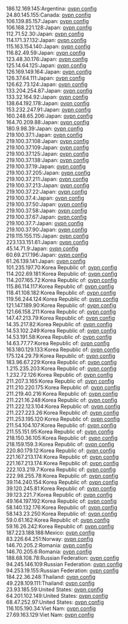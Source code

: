 186.12.169.145:Argentina: [ovpn config](vpn/186_12_169_145.ovpn)  
24.80.145.155:Canada: [ovpn config](vpn/24_80_145_155.ovpn)  
106.139.85.157:Japan: [ovpn config](vpn/106_139_85_157.ovpn)  
106.168.221.128:Japan: [ovpn config](vpn/106_168_221_128.ovpn)  
112.71.52.30:Japan: [ovpn config](vpn/112_71_52_30.ovpn)  
114.171.37.132:Japan: [ovpn config](vpn/114_171_37_132.ovpn)  
115.163.154.140:Japan: [ovpn config](vpn/115_163_154_140.ovpn)  
116.82.49.59:Japan: [ovpn config](vpn/116_82_49_59.ovpn)  
123.48.30.176:Japan: [ovpn config](vpn/123_48_30_176.ovpn)  
125.14.64.125:Japan: [ovpn config](vpn/125_14_64_125.ovpn)  
126.169.149.164:Japan: [ovpn config](vpn/126_169_149_164.ovpn)  
126.37.64.111:Japan: [ovpn config](vpn/126_37_64_111.ovpn)  
126.62.73.124:Japan: [ovpn config](vpn/126_62_73_124.ovpn)  
133.204.254.87:Japan: [ovpn config](vpn/133_204_254_87.ovpn)  
133.32.164.92:Japan: [ovpn config](vpn/133_32_164_92.ovpn)  
138.64.192.178:Japan: [ovpn config](vpn/138_64_192_178.ovpn)  
153.232.247.91:Japan: [ovpn config](vpn/153_232_247_91.ovpn)  
160.248.65.206:Japan: [ovpn config](vpn/160_248_65_206.ovpn)  
164.70.209.88:Japan: [ovpn config](vpn/164_70_209_88.ovpn)  
180.9.98.39:Japan: [ovpn config](vpn/180_9_98_39.ovpn)  
219.100.37.1:Japan: [ovpn config](vpn/219_100_37_1.ovpn)  
219.100.37.108:Japan: [ovpn config](vpn/219_100_37_108.ovpn)  
219.100.37.109:Japan: [ovpn config](vpn/219_100_37_109.ovpn)  
219.100.37.125:Japan: [ovpn config](vpn/219_100_37_125.ovpn)  
219.100.37.138:Japan: [ovpn config](vpn/219_100_37_138.ovpn)  
219.100.37.19:Japan: [ovpn config](vpn/219_100_37_19.ovpn)  
219.100.37.205:Japan: [ovpn config](vpn/219_100_37_205.ovpn)  
219.100.37.211:Japan: [ovpn config](vpn/219_100_37_211.ovpn)  
219.100.37.213:Japan: [ovpn config](vpn/219_100_37_213.ovpn)  
219.100.37.22:Japan: [ovpn config](vpn/219_100_37_22.ovpn)  
219.100.37.4:Japan: [ovpn config](vpn/219_100_37_4.ovpn)  
219.100.37.50:Japan: [ovpn config](vpn/219_100_37_50.ovpn)  
219.100.37.58:Japan: [ovpn config](vpn/219_100_37_58.ovpn)  
219.100.37.67:Japan: [ovpn config](vpn/219_100_37_67.ovpn)  
219.100.37.7:Japan: [ovpn config](vpn/219_100_37_7.ovpn)  
219.100.37.90:Japan: [ovpn config](vpn/219_100_37_90.ovpn)  
219.115.155.115:Japan: [ovpn config](vpn/219_115_155_115.ovpn)  
223.133.151.61:Japan: [ovpn config](vpn/223_133_151_61.ovpn)  
45.14.71.9:Japan: [ovpn config](vpn/45_14_71_9.ovpn)  
60.69.217.196:Japan: [ovpn config](vpn/60_69_217_196.ovpn)  
61.26.139.141:Japan: [ovpn config](vpn/61_26_139_141.ovpn)  
101.235.197.70:Korea Republic of: [ovpn config](vpn/101_235_197_70.ovpn)  
114.202.69.181:Korea Republic of: [ovpn config](vpn/114_202_69_181.ovpn)  
114.207.165.72:Korea Republic of: [ovpn config](vpn/114_207_165_72.ovpn)  
115.86.114.117:Korea Republic of: [ovpn config](vpn/115_86_114_117.ovpn)  
118.41.108.182:Korea Republic of: [ovpn config](vpn/118_41_108_182.ovpn)  
119.56.244.124:Korea Republic of: [ovpn config](vpn/119_56_244_124.ovpn)  
121.147.189.90:Korea Republic of: [ovpn config](vpn/121_147_189_90.ovpn)  
121.66.158.211:Korea Republic of: [ovpn config](vpn/121_66_158_211.ovpn)  
147.47.213.79:Korea Republic of: [ovpn config](vpn/147_47_213_79.ovpn)  
14.35.217.82:Korea Republic of: [ovpn config](vpn/14_35_217_82.ovpn)  
14.53.102.249:Korea Republic of: [ovpn config](vpn/14_53_102_249.ovpn)  
14.53.191.58:Korea Republic of: [ovpn config](vpn/14_53_191_58.ovpn)  
14.63.77.77:Korea Republic of: [ovpn config](vpn/14_63_77_77.ovpn)  
163.180.129.133:Korea Republic of: [ovpn config](vpn/163_180_129_133.ovpn)  
175.124.29.79:Korea Republic of: [ovpn config](vpn/175_124_29_79.ovpn)  
183.96.67.229:Korea Republic of: [ovpn config](vpn/183_96_67_229.ovpn)  
1.215.235.203:Korea Republic of: [ovpn config](vpn/1_215_235_203.ovpn)  
1.232.72.126:Korea Republic of: [ovpn config](vpn/1_232_72_126.ovpn)  
211.207.3.165:Korea Republic of: [ovpn config](vpn/211_207_3_165.ovpn)  
211.210.220.175:Korea Republic of: [ovpn config](vpn/211_210_220_175.ovpn)  
211.219.40.216:Korea Republic of: [ovpn config](vpn/211_219_40_216.ovpn)  
211.221.16.248:Korea Republic of: [ovpn config](vpn/211_221_16_248.ovpn)  
211.222.123.104:Korea Republic of: [ovpn config](vpn/211_222_123_104.ovpn)  
211.227.223.26:Korea Republic of: [ovpn config](vpn/211_227_223_26.ovpn)  
211.253.195.120:Korea Republic of: [ovpn config](vpn/211_253_195_120.ovpn)  
211.54.104.107:Korea Republic of: [ovpn config](vpn/211_54_104_107.ovpn)  
211.55.151.95:Korea Republic of: [ovpn config](vpn/211_55_151_95.ovpn)  
218.150.36.105:Korea Republic of: [ovpn config](vpn/218_150_36_105.ovpn)  
218.159.159.3:Korea Republic of: [ovpn config](vpn/218_159_159_3.ovpn)  
220.80.179.12:Korea Republic of: [ovpn config](vpn/220_80_179_12.ovpn)  
221.167.213.174:Korea Republic of: [ovpn config](vpn/221_167_213_174.ovpn)  
221.167.213.174:Korea Republic of: [ovpn config](vpn/221_167_213_174.ovpn)  
222.103.219.7:Korea Republic of: [ovpn config](vpn/222_103_219_7.ovpn)  
222.98.255.78:Korea Republic of: [ovpn config](vpn/222_98_255_78.ovpn)  
39.114.240.154:Korea Republic of: [ovpn config](vpn/39_114_240_154.ovpn)  
39.120.245.81:Korea Republic of: [ovpn config](vpn/39_120_245_81.ovpn)  
39.123.221.7:Korea Republic of: [ovpn config](vpn/39_123_221_7.ovpn)  
49.164.197.192:Korea Republic of: [ovpn config](vpn/49_164_197_192.ovpn)  
58.140.132.176:Korea Republic of: [ovpn config](vpn/58_140_132_176.ovpn)  
58.143.23.250:Korea Republic of: [ovpn config](vpn/58_143_23_250.ovpn)  
59.0.61.162:Korea Republic of: [ovpn config](vpn/59_0_61_162.ovpn)  
59.16.26.242:Korea Republic of: [ovpn config](vpn/59_16_26_242.ovpn)  
187.223.188.188:Mexico: [ovpn config](vpn/187_223_188_188.ovpn)  
83.226.64.251:Norway: [ovpn config](vpn/83_226_64_251.ovpn)  
146.70.205.2:Romania: [ovpn config](vpn/146_70_205_2.ovpn)  
146.70.205.6:Romania: [ovpn config](vpn/146_70_205_6.ovpn)  
188.68.108.78:Russian Federation: [ovpn config](vpn/188_68_108_78.ovpn)  
94.245.146.109:Russian Federation: [ovpn config](vpn/94_245_146_109.ovpn)  
94.253.19.155:Russian Federation: [ovpn config](vpn/94_253_19_155.ovpn)  
184.22.36.248:Thailand: [ovpn config](vpn/184_22_36_248.ovpn)  
49.228.109.111:Thailand: [ovpn config](vpn/49_228_109_111.ovpn)  
23.93.185.59:United States: [ovpn config](vpn/23_93_185_59.ovpn)  
64.201.102.149:United States: [ovpn config](vpn/64_201_102_149.ovpn)  
68.47.252.97:United States: [ovpn config](vpn/68_47_252_97.ovpn)  
116.105.190.34:Viet Nam: [ovpn config](vpn/116_105_190_34.ovpn)  
27.69.163.129:Viet Nam: [ovpn config](vpn/27_69_163_129.ovpn)  
